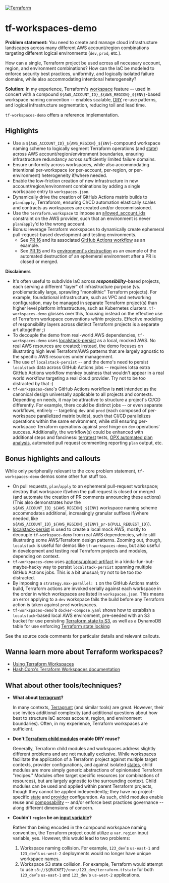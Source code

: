 [![Terraform](https://github.com/mdb/tf-workspaces-demo/actions/workflows/terraform.yaml/badge.svg?branch=main)](https://github.com/mdb/tf-workspaces-demo/actions/workflows/terraform.yaml)

# tf-workspaces-demo

**Problem statement:** You need to create and manage cloud infrastructure
landscapes across many different AWS account/region combinations targeting
different logical environments (`dev`, `prod`, etc.).

How can a single, Terraform project be used across all necessary account, region,
and environment combinations? How can the IaC be modeled to enforce security best
practices, uniformity, and logically isolated failure domains, while also
accommodating intentional heterogeneity?

**Solution:** In my experience, Terraform's [workspace](https://developer.hashicorp.com/terraform/language/state/workspaces) feature -- used in concert with a compound `${AWS_ACCOUNT_ID}_${AWS_REGION}_${ENV}`-based workspace naming convention -- enables scalable, [DRY](https://en.wikipedia.org/wiki/Don%27t_repeat_yourself) re-use patterns, and logical infrastructure segmentation, reducing toil and lead time.

`tf-workspaces-demo` offers a reference implementation.

## Highlights

* Use a `${AWS_ACCOUNT_ID}_${AWS_REGION}_${ENV}`-compound workspace naming scheme to
  logically segment Terraform operations (and [state](https://developer.hashicorp.com/terraform/language/state)) across AWS account/region/environment
  boundaries, ensuring infrastructure redundancy across sufficiently limited failure domains.
* Ensure uniformity across workspaces, while also accommodating intentional per-workspace
  (or per-account, per-region, or per-environment) heterogeneity if/where needed.
* Enable the low-friction creation of new infrastructure in new
  account/region/environment combinations by adding a single workspace entry to
  `workspaces.json`.
* Dynamically drive the creation of GitHub Actions matrix builds to `plan`/`apply`,
  Terraforom, ensuring CI/CD automation elastically scales and contracts as
  workspaces are created and/or decommissioned.
* Use the `terraform.workspace` to impose an [allowed_account_ids](https://registry.terraform.io/providers/hashicorp/aws/latest/docs#allowed_account_ids) constraint on the AWS provider, such that an environment is never `plan`/`apply`'d to the wrong account.
* Bonus: leverage Terraform workspaces to dynamically create ephemeral pull-request-based
  development and testing environments.
    * See [PR 16](https://github.com/mdb/tf-workspaces-demo/pull/16) and its
      associated [GitHub Actions workflow](https://github.com/mdb/tf-workspaces-demo/actions/runs/7287133745) as an
      example.
    * See [PR 15](https://github.com/mdb/tf-workspaces-demo/pull/15) and its
      [environment's destruction](https://github.com/mdb/tf-workspaces-demo/actions/runs/7275088524) as an
      example of the automated destruction of an ephemeral environment after
      a PR is closed or merged.

**Disclaimers**

* It's often useful to subdivide IaC across **_responsibility_**-based projects,
  each serving a different "layer" of infrastructure purpose (vs. problematically large, sprawling
  "monolithic" Terraform projects). For example, foundational infrastructure,
  such as VPC and networking configuration, may be managed in separate Terraform project(s)
  than higher level platform infrastructure, such as Kubernetes clusters.
  `tf-workspaces-demo` glosses over this, focusing instead on the effective
  use of Terraform workspace conventions _within_ projects. Effective modeling
  of responsibility layers across distinct Terraform projects is a separate art
  altogether ;)
* To decouple the demo from real-world AWS dependencies, `tf-workspaces-demo` uses [localstack-persist](https://hub.docker.com/r/gresau/localstack-persist) as a local, mocked AWS. No real AWS resources are created; instead, the demo focuses on illustrating high level Terraform/AWS patterns that are largely agnostic to the specific AWS resources under management.
* The use of `localstack-persist` -- and the demo's need to persist `localstack` data across GitHub Actions jobs -- requires lotsa extra GitHub Actions workflow monkey business that wouldn't appear in a real world workflow targeting a real cloud provider. Try not to be too distracted by that :)
* `tf-workspaces-demo`'s GitHub Actions workflow is **not** intended as the
  canonical design universally applicable to all projects and contexts. Depending on
  needs, it may be attractive to structure a project's CI/CD differently. For example,
  there could be distinct jobs -- or even separate workflows, entirely -- targeting `dev`
  and `prod` (each composed of per-workspace parallelized matrix builds), such that
  CI/CD parallelizes operations within the same environment, while still ensuring
  per-workspace Terraform operations against `prod` hinge on `dev` operations' success.
  Additionally, the workflow(s) could be enhanced with additional steps and
  fanciness: [terratest](https://terratest.gruntwork.io/) tests, [OPX automated plan analysis](https://mikeball.info/blog/terraform-plan-validation-with-open-policy-agent/), automated
  pull request commenting reporting `plan` output, etc.

## Bonus highlights and callouts

While only peripherally relevant to the core problem statement, `tf-workspaces-demo`
demos some other fun stuff too.

* On pull requests, `plan`/`apply` to an ephemeral pull-request workspace;
  destroy that workspace if/when the pull request is closed or merged (and automate the
  creation of PR comments announcing these actions) (This also demonstrates how
  the `${AWS_ACCOUNT_ID}_${AWS_REGION}_${ENV}` workspace naming scheme accommodates
  additional, increasingly granular suffixes if/where needed, like
  `${AWS_ACCOUNT_ID}_${AWS_REGION}_${ENV}_pr-${PULL_REQUEST_ID}`).
* [localstack-persist](https://hub.docker.com/r/gresau/localstack-persist) is used to
  create a local mock AWS, mostly to decouple `tf-workspace-demo` from real AWS dependencies,
  while still illustrating some AWS/Terraform design patterns. Zooming out, though,
  `localstack` is useful for demos like `tf-workspaces-demo`, but also useful in
  development and testing real Terraform projects and modules, depending on
  context.
* `tf-workspaces-demo` uses [actions/upload-artifact](https://github.com/actions/upload-artifact)
  in a kinda-fun-but-maybe-hacky way to persist `localstack-persist` spanning multiple
  GitHub Actions jobs. This is a bit unusual; try not to be too _too_
  distracted.
* By imposing a `strategy.max-parallel: 1` on the GitHub Actions matrix build,
  Terraform actions are invoked serially against each workspace in the order in
  which workspaces are listed in `workspaces.json`. This means an error
  applying to a `dev` workspace fails the build before any Terraform action is taken
  against `prod` workspaces.
* `tf-workspaces-demo`'s `docker-compose.yaml` shows how to establish a
  `localstack`-based local AWS environment, pre-seeded with an S3 bucket for use
  persisting [Terraform state to S3](https://developer.hashicorp.com/terraform/language/state/remote), as
  well as a DynamoDB table for use enforcing [Terraform state locking](https://developer.hashicorp.com/terraform/language/state/locking)

See the source code comments for particular details and relevant callouts.

## Wanna learn more about Terraform workspaces?

* [Using Terraform Workspaces](https://mikeball.info/blog/using-terraform-workspaces/)
* [HashiCorp's Terraform Workspaces documentation](https://developer.hashicorp.com/terraform/language/state/workspaces)

## What about other tools/techniques?

* **What about [terragrunt](https://terragrunt.gruntwork.io/)?**

  In many contexts, [Terragrunt](https://terragrunt.gruntwork.io/) (and similar tools)
  are great. However, their use invites additional complexity (and additional questions about
  how best to structure IaC across account, region, and environment boundaries). Often,
  in my experience, Terraform workspaces are sufficient.
* **Don't [Terraform child modules](https://developer.hashicorp.com/terraform/language/modules#child-modules) enable DRY reuse?**

  Generally, Terraform child modules and workspaces address slightly different problems and are not mutually exclusive. While
  workspaces facilitate the application of a Terraform project against multiple
  target contexts, provider configurations, and against isolated [states](https://developer.hashicorp.com/terraform/language/state), child modules are more simply generic
  abstractions of opinionated Terraform "recipes." Modules often target specific
  resources (or combinations of resources), but are largely agnostic to the
  surrounding context. Child modules can be used and applied within parent Terraform
  projects, though they cannot be applied independently; they have no project-specific [state](https://developer.hashicorp.com/terraform/language/state) and [provider](https://developer.hashicorp.com/terraform/language/providers) configuration. As such, child modules enable reuse and [composability](https://developer.hashicorp.com/terraform/language/modules/develop/composition) -- and/or enforce best practices governance -- along different dimensions of concern.

* **Couldn't `region` be an [input variable](https://developer.hashicorp.com/terraform/language/values/variables)?**

  Rather than being encoded in the compound workspace naming convention, the
  Terraform project could utilize a `var.region` input variable, yes. However,
  this would lead to two problems:
    1. Workspace naming collision. For example, `123_dev`'s `us-east-1` and `123_dev`'s `us-west-2` deployments would no longer have unique workspace names.
    2. Workspace S3 state collision. For example, Terraform would attempt to use `s3://${BUCKET}/env:/123_dev/terraform.tfstate` for both `123_dev`'s `us-east-1` and `123_dev`'s `us-west-2` applications.
